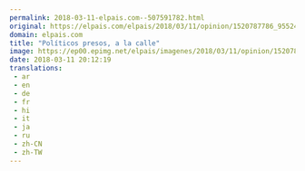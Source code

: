 ```yaml
---
permalink: 2018-03-11-elpais.com--507591782.html
original: https://elpais.com/elpais/2018/03/11/opinion/1520787786_955243.html#?ref=rss&format=simple&link=link
domain: elpais.com
title: "Políticos presos, a la calle"
image: https://ep00.epimg.net/elpais/imagenes/2018/03/11/opinion/1520787786_955243_1520788289_rrss_normal.jpg
date: 2018-03-11 20:12:19
translations: 
 - ar
 - en
 - de
 - fr
 - hi
 - it
 - ja
 - ru
 - zh-CN
 - zh-TW
---
```


